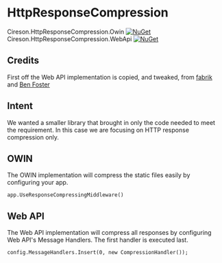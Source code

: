 # HttpResponseCompression

Cireson.HttpResponseCompression.Owin [![NuGet](https://img.shields.io/nuget/v/Cireson.HttpResponseCompression.Owin.svg?maxAge=2592000)](https://www.nuget.org/packages/Cireson.HttpResponseCompression.Owin/)
Cireson.HttpResponseCompression.WebApi [![NuGet](https://img.shields.io/nuget/v/Cireson.HttpResponseCompression.WebApi.svg?maxAge=2592000)](https://www.nuget.org/packages/Cireson.HttpResponseCompression.WebApi/)

## Credits
First off the Web API implementation is copied, and tweaked, from  [fabrik](https://github.com/Cireson/HttpResponseCompression/blob/master/LICENSE.md) and [Ben Foster](https://github.com/benfoster)

## Intent
We wanted a smaller library that brought in only the code needed to meet the requirement. In this case we are focusing on HTTP response compression only.

## OWIN

The OWIN implementation will compress the static files easily by configuring your app.

```
app.UseResponseCompressingMiddleware()
```

## Web API

The Web API implementation will compress all responses by configuring Web API's Message Handlers. The first handler is executed last.

```
config.MessageHandlers.Insert(0, new CompressionHandler());
```